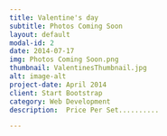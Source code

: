 ```yaml
---
title: Valentine's day
subtitle: Photos Coming Soon
layout: default
modal-id: 2
date: 2014-07-17
img: Photos Coming Soon.png
thumbnail: ValentinesThumbnail.jpg
alt: image-alt
project-date: April 2014
client: Start Bootstrap
category: Web Development
description:  Price Per Set..........

---
```

